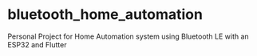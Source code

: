 # bluetooth_home_automation

Personal Project for Home Automation system using Bluetooth LE with an ESP32 and Flutter
